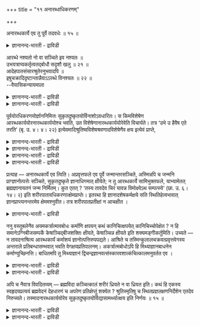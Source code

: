 +++
title = "११ अनारब्धाधिकरणम्"

+++

अनारब्धकार्ये एव तु पूर्वे तदवधेः ॥ १५ ॥  
<details><summary>ज्ञानानन्द-भारती - द्राविडी</summary>

अनारप्तगार्ये एव तु पूर्वे तदवदे: ॥ १५ ॥
</details>

आरब्धे नश्यतो नो वा सञ्चिते इव नश्यतः ॥  
उभयत्राप्यकर्तृत्वतद्बोधौ सदृशौ खलु ॥ २१ ॥  
आदेहपातसंसारश्रुतेरनुभवादपि ॥  
इषुचक्रादिदृष्टान्तान्नैवाऽऽरब्धे विनश्यतः ॥ २२ ॥  
--वैयासिकन्यायमाला

<details><summary>ज्ञानानन्द-भारती - द्राविडी</summary>

पलऩैक् कॊडुक्क आरम्बित्तुळ्ळ पुण्णिय पाबम् इरण्डुम् नसिक्किऩ्ऱऩवा? अल्लदु इल्लैया? सञ्जिदङ् गळैप् पोलवे नसिक्किऩ्ऱऩ। (सञ्जिदम्, पिरारप्तम् आगिय) इरण्डिलुमे सॆय्यात् तऩ्मै अदऩ् अऱिवु ऎऩ्ऱ इरण्डुम् समाऩमल्लवा?
</details>

<details><summary>ज्ञानानन्द-भारती - द्राविडी</summary>

सरीरम् विऴुम् वरै संसारमुण्डॆऩ्ऱ वेदम् सॊल्वदालुम्, अऩुबवत्तिऩालुम्, अम्बु, सक्किरम् मुदलाऩ तिरुष्टान्दत्तिऩालुम् आरम्बित्तदु नसिक्कवे नसिक्कादु।
</details>

पूर्वयोरधिकरणयोर्ज्ञाननिमित्तः सुकृतदुष्कृतयोर्विनाशोऽवधारितः। स किमविशेषेण आरब्धकार्ययोरनारब्धकार्ययोश्च भवति, उत विशेषेणानारब्धकार्ययोरेवेति विचार्यते। तत्र ‘उभे उ हैवैष एते तरति’ (बृ. उ. ४। ४। २२) इत्येवमादिश्रुतिष्वविशेषश्रवणादविशेषेणैव क्षय इत्येवं प्राप्ते,

<details><summary>ज्ञानानन्द-भारती - द्राविडी</summary>

(ञाऩम् वरुवदऱ्कु मुऩ् सॆय्दु सेर्क्कप्पट्ट कर्माक्कळ् इरण्डुविदम्। पलऩैक्कॊडुक्क आरम् पित्तदु (पिरारप्तम्) पलऩैक्कॊडुक्क आरम्बिक्काददु इदिल् पिरारप्तगर्मावुक्कु ञाऩत्ताल् नासमुण्डा, इल्लैया ऎऩ्ऱु सन्देहम्। इरण्डुविद कर्माक्कळ् विषयमायुम् आत्मावुक्कु कर्त्तावल्लाद तऩ्मैयुम् अव्विद आत्मञाऩमुम् पॊदुवाऩदाल् पिराप्तत् तिऱ्कुम् नासम् ऎऩ्ऱु पूर्वबक्षम्।
</details>

<details><summary>ज्ञानानन्द-भारती - द्राविडी</summary>

च्रुदि, युक्ति, अऩुबवम् इवैगळाल् पिरारप्तमाऩ पुण्य पाबङ्गळुक्कु नासमिल्लैयॆऩ्ऱु तॆरिगिऱदु। मत्तियिल् ञाऩमेऱ्पट्टालुम् पिऱक्कुम् पॊऴुदु एऱ्पट्ट आयुळ् मुडियुंवरै तेहम् इरुक्कुम्। पिऱगु मुक्ति ऎऩ्ऱु सुरुदि। तत्वञाऩिगळ् सरीरत्तुडऩ् उलगिल् इरुप्पदै नाम् काण्गिऱोम्। इदु अऩुबवम्, लक्ष्यत्तै नोक्कि अम्बैविट्टाल् वेगमुळ्ळवरै पोय्त्ताऩ् विऴुम्। नडुविल् विऴादु। कुयवऩुडैय सक्रमुम् वेगमुळ्ळवरै सुऱ्ऱिक्कॊण्डु पिऱगुदाऩ् निऱ्कुम्। इदुबोल् ञाऩियिऩ् सरीरत्तैक् कॊडुत्त पिरारप्त कर्मा मुऴुवदुम् पलऩैक् कॊडुत्तबिऱगुदाऩ् अऴियुम्। अऩुबवत्ताल् ताऩ् अदऱ्कु अऴिवु पिरारप्तगर्मावुम् ञाऩम् वन्दवुडऩ् अऴिन्दु विडुमाऩाल् उडऩे सरीरमुम् विऴुन्दुविडुम्। अप्पॊऴुदु सरीरत्तुडऩ् ञाऩि इरुक्कमाट्टार्। सिष्यऩ् उबदेसम् पॆऱुवदऱ्कु ञाऩियाऩ कुरु किडैक्कादु। कुरुबरम्बरै इल्लामल् पोय्विडुम्। आगैयाल् पलऩैक्कॊडुक्क आरम्बित्त पुण्य पाब कर्माक्कळुक्कु ञाऩत्ताल् नासम् किडैयादु। अऩुबवत्ताल्दाऩ् नासमॆऩ्ऱु सित्तान्दम्)।
</details>

<details><summary>ज्ञानानन्द-भारती - द्राविडी</summary>

मुऩ् इरण्डु अदिगरणङ्गळिल् ञाऩ निमित्तमाग पुण्णिय पाबङ्गळुक्कु नासम् तीर्माऩिक्कप् पट्टदु। अदु पलऩैक्कॊडुक्क आरम्बित्तवै। पलऩैक्कॊडुक्क आरम्बिक्कादवै। आग इरण्डिऱ्कुम् वित्तियासमऩ्ऩियिला? अल्लदु, वित्यासप्पडुत्ति पलऩैक्कॊडुक्क आरम्बिक्कादवैगळुक्कु मात्तिरमा?ऎऩ्ऱु विसारिक्कप्पडुगिऱदु।
</details>

<details><summary>ज्ञानानन्द-भारती - द्राविडी</summary>

पूर्वबक्षम्: अदिल् “इवऩ् इन्द इरण्डैयुमे कडन्दुविडुगिऱाऩ्” (पिरुहत्।IV-४-२२) ऎऩ्बदु मुदलाऩ वाक्कियङ्गळिल् वित्तियासप्पडुत्तामले सॊल्लियिरुप् पदाल्, वित्तियासमऩ्ऩियिलेये क्षयम् ऎऩ्ऱु।
</details>

प्रत्याह — अनारब्धकार्ये एव त्विति। अप्रवृत्तफले एव पूर्वे जन्मान्तरसञ्चिते, अस्मिन्नपि च जन्मनि प्राग्ज्ञानोत्पत्तेः सञ्चिते, सुकृतदुष्कृते ज्ञानाधिगमात् क्षीयेते; न तु आरब्धकार्ये सामिभुक्तफले, याभ्यामेतत् ब्रह्मज्ञानायतनं जन्म निर्मितम्। कुत एतत् ? ‘तस्य तावदेव चिरं यावन्न विमोक्ष्येऽथ सम्पत्स्ये’ (छा. उ. ६। १४। २) इति शरीरपातावधिकरणात्क्षेमप्राप्तेः। इतरथा हि ज्ञानादशेषकर्मक्षये सति स्थितिहेत्वभावात् ज्ञानप्राप्त्यनन्तरमेव क्षेममश्नुवीत। तत्र शरीरपातप्रतीक्षां न आचक्षीत ।

<details><summary>ज्ञानानन्द-भारती - द्राविडी</summary>

सित्तान्दम्: इव्विदमेऱ्पडुम्बोदु पदिल् सॊल्गिऱार्। पलऩैक्कॊडुक्क आरम्बिक्कादवैगळ् मात्तिरम्दाऩ् ऎऩ्ऱु, पलऩैक्कॊडुक्क आरम्बिक्काद मुऩ्ऩुळ्ळवै। वेऱु जऩ्माक्कळिल् सेगरिक्कप्पट्ट वैगळुम्, इन्द जऩ्मत्तिलुम्गूड ञाऩमेऱ्पडुवदऱ्कु मुऩ्ऩाल् सॆय्यप्पट्टु सेर्न्दिरुप्पवैगळुमाऩ पुण्य पाबङ्गळ् ञाऩमेऱ्पट्टदुम्, नसित्तुविडुगिऩ्ऱऩ। आऩाल् पलऩ् कॊडुक्क वारम्बित्तु पादि अऩुबविक्कप् पट्टिरुक्किऱवैगळ् ऎवैगळाल् इन्द पिरह्मञाऩत् तिऱ्कु इडम् कॊडुत्त जऩ्मम् एऱ्पट्टिरुक्किऱदो, अवै अल्ल। (अवै नासमडैवदिल्लै)। एऩ् इव्विदम्? “अवरुक्कु अदुवरैदाऩ् तामदम्। ऎदुवरै विडुदलैयडैयविल्लैयो, पिऱगु (पिरह्मत्तुडऩ्) ऒऩ्ऱाय् विडुवारो" (सान्।VI-१४-२) ऎऩ्ऱु सरीरम् विऴुवदै क्षेममडैवदऱ्कु ऎल्लैयाग सॊल्लि यिरुप्पदाल्, अप्पडिक् कऩ्ऩियिल् ञाऩत्तिऩाल् ऎल्ला कर्माक्कळुम् नासमडैन्दुविडुमेयाऩाल्, इरुप्पदऱ्कुक् कारणमिल्लाददिऩाल्, ञाऩम् एऱ्पट्टवुडऩेये क्षेमत्तैयडैन्दु विडुवार्, अङ्गु सरीरम् विऴुवदै ऎदिर्बार्प्पदै सॊल्लियिरादु।
</details>

ननु वस्तुबलेनैव अयमकर्त्रात्मावबोधः कर्माणि क्षपयन् कथं कानिचित्क्षपयेत् कानिचिच्चोपेक्षेत ? न हि समानेऽग्निबीजसम्पर्के केषाञ्चिद्बीजशक्तिः क्षीयते, केषाञ्चिन्न क्षीयते इति शक्यमङ्गीकर्तुमिति। उच्यते — न तावदनाश्रित्य आरब्धकार्यं कर्माशयं ज्ञानोत्पत्तिरुपपद्यते। आश्रिते च तस्मिन्कुलालचक्रवत्प्रवृत्तवेगस्य अन्तराले प्रतिबन्धासम्भवात् भवति वेगक्षयप्रतिपालनम्। अकर्त्रात्मबोधोऽपि हि मिथ्याज्ञानबाधनेन कर्माण्युच्छिनत्ति। बाधितमपि तु मिथ्याज्ञानं द्विचन्द्रज्ञानवत्संस्कारवशात्कंचित्कालमनुवर्तत एव ।

<details><summary>ज्ञानानन्द-भारती - द्राविडी</summary>

इन्द कर्त्तावल्लाद आत्मावै अऱिवदु, अदऱ्केऱ्पट्ट वस्तु पलत्तिऩालेये कर्माक्कळै पोक्कडिप्पदु सिलदै पोक्कडिक्कुम्, सिलदै विट्टु विडुम् ऎऩ्ऱु ऎप्पडियागुम्। अक्ऩिक्कुम् विदैगळुक्कुम् सेर्क्कै ऒरे विदमायिरुक्कैयिल् सिलदिऱ्कु विदैयिऩ् सक्ति नसिक्किऱदु। सिलदिऱ्कु नसिक्कविल्लै ऎऩ्ऱु ऒप्पुक्vकॊळ्ळ मुडियादल्लवा? ऎऩ्ऱाल् सॊल्गिऱोम्। पलऩैक् कॊडुक्क आरम्बित्त कर्मावै आसिरयिक्कामल् ञाऩम् उण्डागुमॆऩ्बदु पॊरुत्तमिल्लै। अव्विदम् आसिरयिक्कप्पट्टिरुप्पदिल् कुयवऩुडैय सक्किरम् पोल आरम्बित्तिरुक्कुम् वेगत्तुडऩिरुप्पदऱ्कु मत्तियिल् तडैयिल्लाददिऩाल् वेगम् मुडियट्टुमॆऩ्ऱु पॊरुत्तिरुक्क वेण्डियदे।
</details>

<details><summary>ज्ञानानन्द-भारती - द्राविडी</summary>

कर्त्तावल्लाद आत्मविषयमाऩ अऱिवुम् मित्यै याऩ अक्ञाऩत्तै पादित्तु कर्माक्कळैप् पोक्कडिक् किऱदु, अन्द मित्याञाऩमो पादिक्कप्पट्टालुम्गूड,इरण्डु सन्दिरऩ् ऎऩ्ऱ ञाऩत्तैप्पोल, संस्कार वसत्तिऩाल्, कॊञ्जगालम् तुडर्न्देयिरुक्कुम्।
</details>

अपि च नैवात्र विवदितव्यम् — ब्रह्मविदा कञ्चित्कालं शरीरं ध्रियते न वा ध्रियत इति। कथं हि एकस्य स्वहृदयप्रत्ययं ब्रह्मवेदनं देहधारणं च अपरेण प्रतिक्षेप्तुं शक्येत ? श्रुतिस्मृतिषु च स्थितप्रज्ञलक्षणनिर्देशेन एतदेव निरुच्यते। तस्मादनारब्धकार्ययोरेव सुकृतदुष्कृतयोर्विद्यासामर्थ्यात्क्षय इति निर्णयः ॥ १५ ॥

<details><summary>ज्ञानानन्द-भारती - द्राविडी</summary>

तविरवुम्, पिरह्मञाऩियिऩाल् सरीरम् कॊञ्ज कालम् तरिक्कप्पडुगिऱदा, तरिक्कप्पडविल्लैया? ऎऩ्ऱु इन्द विषयत्तिल् विवादम् सॆय्यक्कूडादु। ऒरुवरुक्कु तऩ्ऩुडैय ह्रुदयत्तिल् अऱिगिऱ पिरह्मञाऩमुम् सरीर तारणमुम् मऱ्ऱवराल् आसेषिबिक्कमुडियादु। सुरुदिग ळिलुम्, स्मिरुदिगळिलुम् स्तिद पिरक्ञऩुडैय लक्षणत्तैक् कुऱिप्पिट्टिरुप्पदाल् इदुवे निर्वसऩम् सॆय्यप्पडुगिऱदु।
</details>

<details><summary>ज्ञानानन्द-भारती - द्राविडी</summary>

आगैयाल् पलऩ्गॊडुक्क आरम्बिक्काद पुण्णिय पाबङ्गळुक्कुत्ताऩ् ञाऩत्तिऩ् सामर्त्तियत् तिऩाल् क्षयम् ऎऩ्बदु मुडिवाऩ तीर्माऩम्।
</details>


